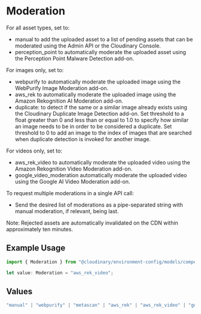 # Moderation

For all asset types, set to:
- manual to add the uploaded asset to a list of pending assets that can be moderated using the Admin API or the Cloudinary Console.
- perception_point to automatically moderate the uploaded asset using the Perception Point Malware Detection add-on.

For images only, set to:
- webpurify to automatically moderate the uploaded image using the WebPurify Image Moderation add-on.
- aws_rek to automatically moderate the uploaded image using the Amazon Rekognition AI Moderation add-on.
- duplicate:<threshold> to detect if the same or a similar image already exists using the Cloudinary Duplicate Image Detection add-on. Set threshold to a float greater than 0 and less than or equal to 1.0 to specify how similar an image needs to be in order to be considered a duplicate. Set threshold to 0 to add an image to the index of images that are searched when duplicate detection is invoked for another image.

For videos only, set to:
- aws_rek_video to automatically moderate the uploaded video using the Amazon Rekognition Video Moderation add-on.
- google_video_moderation automatically moderate the uploaded video using the Google AI Video Moderation add-on.

To request multiple moderations in a single API call:
- Send the desired list of moderations as a pipe-separated string with manual moderation, if relevant, being last.

Note: Rejected assets are automatically invalidated on the CDN within approximately ten minutes.


## Example Usage

```typescript
import { Moderation } from "@cloudinary/environment-config/models/components";

let value: Moderation = "aws_rek_video";
```

## Values

```typescript
"manual" | "webpurify" | "metascan" | "aws_rek" | "aws_rek_video" | "google_video_moderation" | "perception_point" | "duplicate" | "cld"
```